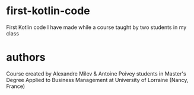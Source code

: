# first-kotlin-code
First Kotlin code I have made while a course taught by two students in my class

# authors
Course created by Alexandre Milev & Antoine Poivey students in Master's Degree Applied to Business Management at University of Lorraine (Nancy, France)
